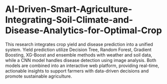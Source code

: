 # AI-Driven-Smart-Agriculture-Integrating-Soil-Climate-and-Disease-Analytics-for-Optimal-Crop
This research integrates crop yield and disease prediction into a unified system. Yield prediction utilize Decision Tree, Random Forest, Gradient Boosting, XG-Boost and ensemble methods with weather and soil data, while a CNN model handles disease detection using image analysis. Both models are combined into an interactive web platform, providing real-time, actionable insights to support farmers with data-driven decisions and promote sustainable agriculture.
